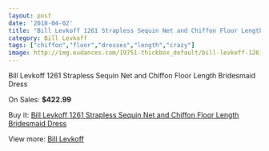 ```yaml
---
layout: post
date: '2018-04-02'
title: "Bill Levkoff 1261 Strapless Sequin Net and Chiffon Floor Length Bridesmaid Dress"
category: Bill Levkoff
tags: ["chiffon","floor","dresses","length","crazy"]
image: http://img.eudances.com/19751-thickbox_default/bill-levkoff-1261-strapless-sequin-net-and-chiffon-floor-length-bridesmaid-dress.jpg
---
```

Bill Levkoff 1261 Strapless Sequin Net and Chiffon Floor Length Bridesmaid Dress

On Sales: **$422.99**
<a href="https://www.eudances.com/en/bill-levkoff/5869-bill-levkoff-1261-strapless-sequin-net-and-chiffon-floor-length-bridesmaid-dress.html"><amp-img layout="responsive" width="600" height="600" src="//img.eudances.com/19751-thickbox_default/bill-levkoff-1261-strapless-sequin-net-and-chiffon-floor-length-bridesmaid-dress.jpg" alt="Bill Levkoff 1261 Strapless Sequin Net and Chiffon Floor Length Bridesmaid Dress 0" /></a>
<a href="https://www.eudances.com/en/bill-levkoff/5869-bill-levkoff-1261-strapless-sequin-net-and-chiffon-floor-length-bridesmaid-dress.html"><amp-img layout="responsive" width="600" height="600" src="//img.eudances.com/19752-thickbox_default/bill-levkoff-1261-strapless-sequin-net-and-chiffon-floor-length-bridesmaid-dress.jpg" alt="Bill Levkoff 1261 Strapless Sequin Net and Chiffon Floor Length Bridesmaid Dress 1" /></a>

Buy it: [Bill Levkoff 1261 Strapless Sequin Net and Chiffon Floor Length Bridesmaid Dress](https://www.eudances.com/en/bill-levkoff/5869-bill-levkoff-1261-strapless-sequin-net-and-chiffon-floor-length-bridesmaid-dress.html "Bill Levkoff 1261 Strapless Sequin Net and Chiffon Floor Length Bridesmaid Dress")

View more: [Bill Levkoff](https://www.eudances.com/en/57-bill-levkoff "Bill Levkoff")